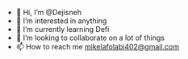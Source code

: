 - 👋 Hi, I’m @Dejisneh
- 👀 I’m interested in anything 
- 🌱 I’m currently learning Defi 
- 💞️ I’m looking to collaborate on a lot of things 
- 📫 How to reach me mikelafolabi402@gmail.com

<!---
Dejisneh/Dejisneh is a ✨ special ✨ repository because its `README.md` (this file) appears on your GitHub profile.
You can click the Preview link to take a look at your changes.
--->
